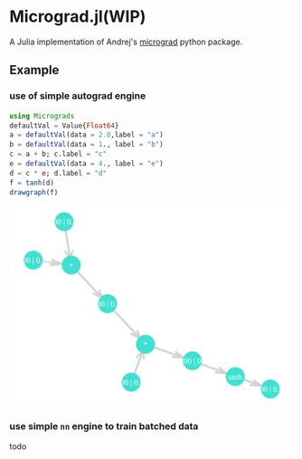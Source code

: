 # Micrograd.jl(WIP)

A Julia implementation of Andrej's [micrograd](https://github.com/karpathy/micrograd) python package.

## Example 
### use of simple autograd engine
```Julia
using Micrograds
defaultVal = Value{Float64}
a = defaultVal(data = 2.0,label = "a")
b = defaultVal(data = 1., label = "b")
c = a + b; c.label = "c"
e = defaultVal(data = 4., label = "e")
d = c * e; d.label = "d"
f = tanh(d)
drawgraph(f)
```
![simple_graph](./simple_graph.svg)

### use simple `nn` engine to train batched data
todo
